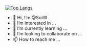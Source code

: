 [![Top Langs](https://github-readme-stats.vercel.app/api/top-langs/?username=Soillll&layout=compact)]()

- 👋 Hi, I’m @Soillll
- 👀 I’m interested in ...
- 🌱 I’m currently learning ...
- 💞️ I’m looking to collaborate on ...
- 📫 How to reach me ...

<!---
[![我的 GitHub 数据](https://github-readme-stats.vercel.app/api?username=Soillll)]()
Soillll/Soillll is a ✨ special ✨ repository because its `README.md` (this file) appears on your GitHub profile.
You can click the Preview link to take a look at your changes.
--->

